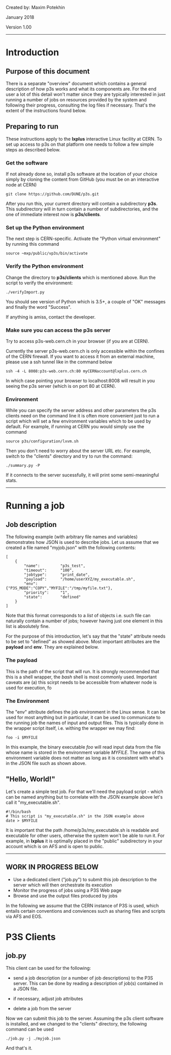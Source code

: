Created by: Maxim Potekhin

January 2018

Version 1.00

---

# Introduction
## Purpose of this document
There is a separate "overview" document which contains a general description of
how p3s works and what its components are. For the end user a lot of this detail
won't matter since they are typically interested in just running a number
of jobs on resources provided by the system and following their progress,
consulting the log files if necessary. That's the extent of the instructions found below.

## Preparing to run
These instructions apply to the **lxplus** interactive Linux facility
at CERN. To set up access to p3s on that platform one needs to follow a few simple steps
as described below.

### Get the software

If not already done so, install p3s software at the location of your choice
simply by cloning the content from GitHub (you must be on an interactive
node at CERN)

```
git clone https://github.com/DUNE/p3s.git
```

After you run this, your current directory will contain a subdirectory **p3s**.
This subdirectory will in turn contain a number of subdirectories, and the one
of immediate interest now is **p3s/clients**.

### Set up the Python environment
The next step is CERN-specific. Activate the "Python virtual environment"
by running this command
```
source ~mxp/public/vp3s/bin/activate
```
### Verify the Python environment

Change the directory to **p3s/clients** which is mentioned above. Run the script
to verify the environment:
```
./verifyImport.py
```
You should see version of Python which is 3.5+, a couple of "OK" messages
and finally the word "Success".

If anything is amiss, contact the developer.

### Make sure you can access the p3s server
Try to access p3s-web.cern.ch in your browser (if you
are at CERN).

Currently the server p3s-web.cern.ch is only accessible within
the confines of the CERN firewall. If you want to access it from an external
machine, please use a ssh tunnel like in the command below
```
ssh -4 -L 8008:p3s-web.cern.ch:80 myCERNaccount@lxplus.cern.ch
```

In which case pointing your browser to localhost:8008 will result in you seeing
the p3s server (which is on port 80 at CERN).


### Environment

While you can specify the server address and other parameters
the p3s clients need on the command line it is often more
convenient just to run a script which will set a few environment
variables which to be used by default. For example, if running at CERN
you would simply use the command

```
source p3s/configuration/lxvm.sh
```

Then you don't need to worry about the server URL etc.
For example, switch to the "clients" directory and try to run the command:
```
./summary.py -P
```

If it connects to the server sucessfully, it will print some semi-meaningful stats.

---

# Running a job
## Job description

The following example (with arbitrary file names and variables) demonstrates how JSON is used
to describe jobs. Let us assume that we created a file named "myjob.json" with the following
contents:

```
[
    {
        "name":         "p3s_test",
        "timeout":      "100",
        "jobtype":      "print_date",
        "payload":      "/home/userXYZ/my_executable.sh",
        "env":          {"P3S_MODE":"COPY","MYFILE":"/tmp/myfile.txt"},
        "priority":     "1",
        "state":        "defined"
    }
]
```

Note that this format corresponds to a *list* of objects i.e. such file can naturally
contain a number of jobs; however having just one element in this list is absolutely fine.

For the purpose of this introduction, let's say that the "state" attribute needs to be
set to "defined" as showed above.
Most important attributes are the **payload** and **env**. They are explained below.

### The payload

This is the path of the script that will run. It is strongly recommended that this is a shell wrapper,
the _bash_ shell is most commonly used. Important caveats are (a) this scirpt needs to be accessible from whatever
node is used for execution, fo

### The Environment
The "env" attribute defines the job environment in the Linux sense. It can be used for most anything but
in particular, it can be used to communicate to the running job the names of input and output files.
This is typically done in the wrapper script itself, i.e. withing the wrapper we may find:
```
foo -i $MYFILE
```

In this example, the binary executable _foo_ will read input data from the file whose name is stored
in the environment variable *MYFILE*. The name of this environment variable does not matter as long as
it is consistent with what's in the JSON file such as shown above.

## "Hello, World!"

Let's create a simple test job. For that we'll need the payload script - which can
be named anything but to correlate with the JSON example above let's call it "my_executable.sh".

```
#!/bin/bash
# This script is "my_executable.sh" in the JSON example above
date > $MYFILE
```

It is important that the path /home/p3s/my_executable.sh is readable and executable for other users,
otherwise the system won't be able to run it. For example, in **lxplus** it is optimally placed
in the "public" subdirectory in your account which is on AFS and is open to public.


---

## WORK IN PROGRESS BELOW

* Use a dedicated client ("job.py") to submit this job description to the server which will then orchestrate its execution
* Monitor the progress of jobs using a P3S Web page
* Browse and use the output files produced by jobs

In the following we assume that the CERN instance of P3S is used, which entails
certain conventions and conviences such as sharing files and scripts via AFS and EOS.

# P3S Clients

## job.py

This client can be used for the following:

* send a job description (or a number of job descriptions) to the P3S server.
This can be done by reading a description of job(s) contained in a JSON file.

* if necessary, adjust job attributes

* delete a job from the server


Now we can submit this job to the server. Assuming the p3s client software is installed, and
we changed to the "clients" directory, the following command can be used
```
./job.py -j ./myjob.json
```

And that's it.
